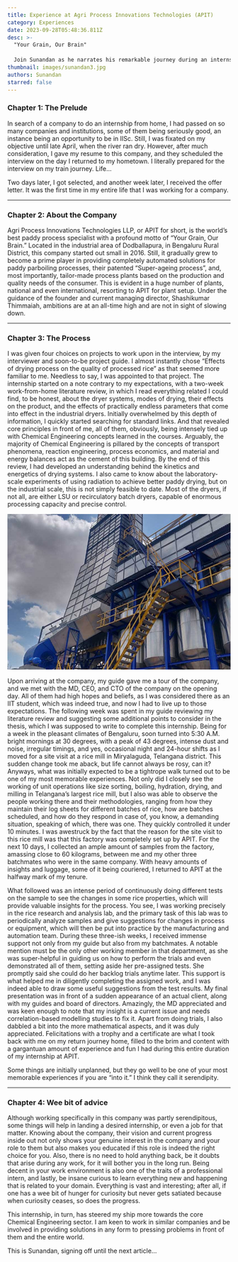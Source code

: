 ```yaml
---
title: Experience at Agri Process Innovations Technologies (APIT)
category: Experiences
date: 2023-09-28T05:48:36.811Z
desc: >-
  "Your Grain, Our Brain"

  Join Sunandan as he narrates his remarkable journey during an internship at Agri Process Innovations Technologies LLP (APIT), where he delves into the world of paddy processing
thumbnail: images/sunandan3.jpg
authors: Sunandan
starred: false
---
```

<!--StartFragment-->

### Chapter 1: The Prelude

In search of a company to do an internship from home, I had passed on so many companies and institutions, some of them being seriously good, an instance being an opportunity to be in IISc. Still, I was fixated on my objective until late April, when the river ran dry. However, after much consideration, I gave my resume to this company, and they scheduled the interview on the day I returned to my hometown. I literally prepared for the interview on my train journey. Life…

Two days later, I got selected, and another week later, I received the offer letter. It was the first time in my entire life that I was working for a company.

- - -

### Chapter 2: About the Company

Agri Process Innovations Technologies LLP, or APIT for short, is the world’s best paddy process specialist with a profound motto of “Your Grain, Our Brain.” Located in the industrial area of Dodballapura, in Bengaluru Rural District, this company started out small in 2016. Still, it gradually grew to become a prime player in providing completely automated solutions for paddy parboiling processes, their patented “Super-ageing process”, and, most importantly, tailor-made process plants based on the production and quality needs of the consumer. This is evident in a huge number of plants, national and even international, resorting to APIT for plant setup. Under the guidance of the founder and current managing director, Shashikumar Thimmaiah, ambitions are at an all-time high and are not in sight of slowing down.

- - -

### Chapter 3: The Process

I was given four choices on projects to work upon in the interview, by my interviewer and soon-to-be project guide. I almost instantly chose “Effects of drying process on the quality of processed rice” as that seemed more familiar to me. Needless to say, I was appointed to that project. The internship started on a note contrary to my expectations, with a two-week work-from-home literature review, in which I read everything related I could find, to be honest, about the dryer systems, modes of drying, their effects on the product, and the effects of practically endless parameters that come into effect in the industrial dryers. Initially overwhelmed by this depth of information, I quickly started searching for standard links. And that revealed core principles in front of me, all of them, obviously, being intensely tied up with Chemical Engineering concepts learned in the courses. Arguably, the majority of Chemical Engineering is pillared by the concepts of transport phenomena, reaction engineering, process economics, and material and energy balances act as the cement of this building. By the end of this review, I had developed an understanding behind the kinetics and energetics of drying systems. I also came to know about the laboratory-scale experiments of using radiation to achieve better paddy drying, but on the industrial scale, this is not simply feasible to date. Most of the dryers, if not all, are either LSU or recirculatory batch dryers, capable of enormous processing capacity and precise control.

![](images/sunandan.jpg)

Upon arriving at the company, my guide gave me a tour of the company, and we met with the MD, CEO, and CTO of the company on the opening day. All of them had high hopes and beliefs, as I was considered there as an IIT student, which was indeed true, and now I had to live up to those expectations. The following week was spent in my guide reviewing my literature review and suggesting some additional points to consider in the thesis, which I was supposed to write to complete this internship. Being for a week in the pleasant climates of Bengaluru, soon turned into 5:30 A.M. bright mornings at 30 degrees, with a peak of 43 degrees, intense dust and noise, irregular timings, and yes, occasional night and 24-hour shifts as I moved for a site visit at a rice mill in Miryalaguda, Telangana district. This sudden change took me aback, but life cannot always be rosy, can it? Anyways, what was initially expected to be a tightrope walk turned out to be one of my most memorable experiences. Not only did I closely see the working of unit operations like size sorting, boiling, hydration, drying, and milling in Telangana’s largest rice mill, but I also was able to observe the people working there and their methodologies, ranging from how they maintain their log sheets for different batches of rice, how are batches scheduled, and how do they respond in case of, you know, a demanding situation, speaking of which, there was one. They quickly controlled it under 10 minutes. I was awestruck by the fact that the reason for the site visit to this rice mill was that this factory was completely set up by APIT. For the next 10 days, I collected an ample amount of samples from the factory, amassing close to 60 kilograms, between me and my other three batchmates who were in the same company. With heavy amounts of insights and luggage, some of it being couriered, I returned to APIT at the halfway mark of my tenure.

What followed was an intense period of continuously doing different tests on the sample to see the changes in some rice properties, which will provide valuable insights for the process. You see, I was working precisely in the rice research and analysis lab, and the primary task of this lab was to periodically analyze samples and give suggestions for changes in process or equipment, which will then be put into practice by the manufacturing and automation team. During these three-ish weeks, I received immense support not only from my guide but also from my batchmates. A notable mention must be the only other working member in that department, as she was super-helpful in guiding us on how to perform the trials and even demonstrated all of them, setting aside her pre-assigned tests. She promptly said she could do her backlog trials anytime later. This support is what helped me in diligently completing the assigned work, and I was indeed able to draw some useful suggestions from the test results. My final presentation was in front of a sudden appearance of an actual client, along with my guides and board of directors. Amazingly, the MD appreciated and was keen enough to note that my insight is a current issue and needs correlation-based modelling studies to fix it. Apart from doing trials, I also dabbled a bit into the more mathematical aspects, and it was duly appreciated. Felicitations with a trophy and a certificate are what I took back with me on my return journey home, filled to the brim and content with a gargantuan amount of experience and fun I had during this entire duration of my internship at APIT.

Some things are initially unplanned, but they go well to be one of your most memorable experiences if you are “into it.” I think they call it serendipity.

- - -

### Chapter 4: Wee bit of advice

Although working specifically in this company was partly serendipitous, some things will help in landing a desired internship, or even a job for that matter. Knowing about the company, their vision and current progress inside out not only shows your genuine interest in the company and your role to them but also makes you educated if this role is indeed the right choice for you. Also, there is no need to hold anything back, be it doubts that arise during any work, for it will bother you in the long run. Being decent in your work environment is also one of the traits of a professional intern, and lastly, be insane curious to learn everything new and happening that is related to your domain. Everything is vast and interesting; after all, if one has a wee bit of hunger for curiosity but never gets satiated because when curiosity ceases, so does the progress.

This internship, in turn, has steered my ship more towards the core Chemical Engineering sector. I am keen to work in similar companies and be involved in providing solutions in any form to pressing problems in front of them and the entire world.

This is Sunandan, signing off until the next article…

<!--EndFragment-->